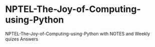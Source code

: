 # NPTEL-The-Joy-of-Computing-using-Python
NPTEL-The-Joy-of-Computing-using-Python with NOTES and Weekly quizes Answers
